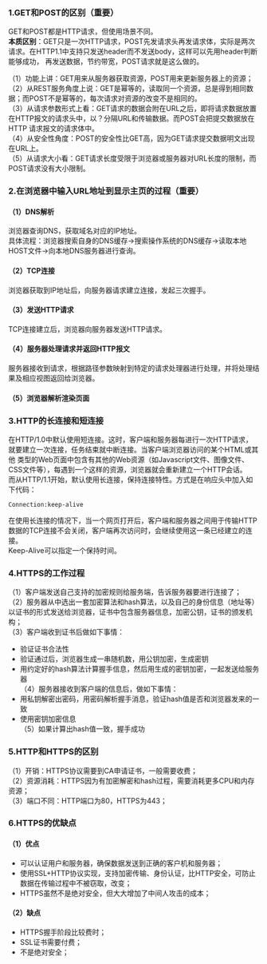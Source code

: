 ### 1.GET和POST的区别（重要）
GET和POST都是HTTP请求，但使用场景不同。  
**本质区别**：GET只是一次HTTP请求，POST先发请求头再发请求体，实际是两次请求。在HTTP1.1中支持只发送header而不发送body，这样可以先用header判断能够成功，
再发送数据，节约带宽，POST请求就是这么做的。  

（1）功能上讲：GET用来从服务器获取资源，POST用来更新服务器上的资源；  
（2）从REST服务角度上说：GET是幂等的，读取同一个资源，总是得到相同数据；而POST不是幂等的，每次请求对资源的改变不是相同的。  
（3）从请求参数形式上看：GET请求的数据会附在URL之后，即将请求数据放置在HTTP报文的请求头中，以？分隔URL和传输数据。而POST会把提交数据放在HTTP
请求报文的请求体中。  
（4）从安全性角度：POST的安全性比GET高，因为GET请求提交数据明文出现在URL上。  
（5）从请求大小看：GET请求长度受限于浏览器或服务器对URL长度的限制，而POST请求没有大小限制。 

### 2.在浏览器中输入URL地址到显示主页的过程（重要）
#### （1）DNS解析
浏览器查询DNS，获取域名对应的IP地址。  
具体流程：浏览器搜索自身的DNS缓存->搜索操作系统的DNS缓存->读取本地HOST文件->向本地DNS服务器进行查询。  
#### （2）TCP连接
浏览器获取到IP地址后，向服务器请求建立连接，发起三次握手。  
#### （3）发送HTTP请求
TCP连接建立后，浏览器向服务器发送HTTP请求。  
#### （4）服务器处理请求并返回HTTP报文
服务器接收到请求，根据路径参数映射到特定的请求处理器进行处理，并将处理结果及相应视图返回给浏览器。  
#### （5）浏览器解析渲染页面

### 3.HTTP的长连接和短连接
在HTTP/1.0中默认使用短连接。这时，客户端和服务器每进行一次HTTP请求，就要建立一次连接，任务结束就中断连接。当客户端浏览器访问的某个HTML或其他
类型的Web页面中包含有其他的Web资源（如Javascript文件、图像文件、CSS文件等），每遇到一个这样的资源，浏览器就会重新建立一个HTTP会话。  
而从HTTP/1.1开始，默认使用长连接，保持连接特性。方式是在响应头中加入如下代码：
```
Connection:keep-alive
```
在使用长连接的情况下，当一个网页打开后，客户端和服务器之间用于传输HTTP数据的TCP连接不会关闭，客户端再次访问时，会继续使用这一条已经建立的连接。  
Keep-Alive可以指定一个保持时间。  

### 4.HTTPS的工作过程
（1）客户端发送自己支持的加密规则给服务端，告诉服务器要进行连接了；  
（2）服务器从中选出一套加密算法和hash算法，以及自己的身份信息（地址等）以证书的形式发送给浏览器，证书中包含服务器信息，加密公钥，证书的颁发机构；  
（3）客户端收到证书后做如下事情：  
* 验证证书合法性  
* 验证通过后，浏览器生成一串随机数，用公钥加密，生成密钥  
* 用约定好的hash算法计算握手信息，然后用生成的密钥加密，一起发送给服务器  
（4）服务器接收到客户端的信息后，做如下事情：  
* 用私钥解密出密码，用密码解析握手消息，验证hash值是否和浏览器发来的一致  
* 使用密钥加密信息  
（5）如果计算出hash值一致，握手成功  

### 5.HTTP和HTTPS的区别
（1）开销：HTTPS协议需要到CA申请证书，一般需要收费；  
（2）资源消耗：HTTPS因为有加密解密和hash过程，需要消耗更多CPU和内存资源；  
（3）端口不同：HTTP端口为80，HTTPS为443；  

### 6.HTTPS的优缺点
#### （1）优点
* 可以认证用户和服务器，确保数据发送到正确的客户机和服务器；  
* 使用SSL+HTTP协议实现，支持加密传输、身份认证，比HTTP安全，可防止数据在传输过程中不被窃取，改变；  
* HTTPS虽然不是绝对安全，但大大增加了中间人攻击的成本；  

#### （2）缺点
* HTTPS握手阶段比较费时；  
* SSL证书需要付费；  
* 不是绝对安全；  












